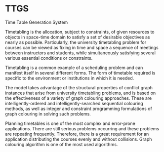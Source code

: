 # TTGS
Time Table Generation System

Timetabling is the allocation, subject to constraints, of given resources to objects in space-time domain to satisfy a set of desirable objectives as nearly as possible. Particularly, the university timetabling problem for courses can be viewed as fixing in time and space a sequence of meetings between instructors and students, while simultaneously satisfying several various essential conditions or constraints.

Timetabling is a common example of a scheduling problem and can manifest itself in several different forms. The form of timetable required is specific to the environment or institutions in which it is needed.

The model takes advantage of the structural properties of conflict graph 
instances that arise from university timetabling problems, and is based on the effectiveness of a variety of graph colouring approaches. These are intelligently-ordered and intelligently-searched sequential colouring methods, as well as integer and constraint programming formulations of graph colouring in solving such problems.

Planning timetables is one of the most complex and error-prone applications. There are still serious problems occurring and these problems are repeating frequently. Therefore, there is a great requirement for an application distributing the courses evenly and without collisions. Graph colouring algorithm is one of the most used algorithms.
